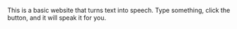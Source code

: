 This is a basic website that turns text into speech. 
Type something, click the button, and it will speak it for you.

